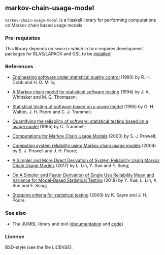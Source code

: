 ## markov-chain-usage-model

`markov-chain-usage-model` is a Haskell library for performing computations on
Markov chain based usage models.

### Pre-requisites

This library depends on `hmatrix` which in turn requires development packages
for BLAS/LAPACK and GSL to be
[installed](https://github.com/haskell-numerics/hmatrix/blob/master/INSTALL.md).

### References

  * [Engineering software under statistical quality
    control](https://doi.org/10.1109/52.60601) (1990) by R. H. Cobb and H. D.
    Mills;

  * [A Markov chain model for statistical software
    testing](https://doi.org/10.1109/32.328991) (1994) by J. A. Whittaker and M.
    G. Thomason;

  * [Statistical testing of software based on a usage
    model](https://doi.org/10.1002/spe.4380250106) (1995) by G. H. Walton, J. H.
    Poore and C. J. Trammell;

  * [Quantifying the reliability of software: statistical testing based on a
    usage model](https://doi.org/10.1109/SESS.1995.525966) (1995) by C.
    Trammell;

  * [Computations for Markov Chain Usage
    Models](http://citeseerx.ist.psu.edu/viewdoc/download?doi=10.1.1.416.2257&rep=rep1&type=pdf)
    (2000) by S. J. Prowell;

  * [Computing system reliability using Markov chain usage
    models](https://doi.org/10.1016/S0164-1212(03)00241-3) (2004) by S. J.
    Prowell and J. H. Poore;

  * [A Simpler and More Direct Derivation of System Reliability Using Markov
    Chain Usage
    Models](https://ksiresearchorg.ipage.com/seke/seke17paper/seke17paper_91.pdf)
    (2017) by L. Lin, Y. Xue and F. Song;

  * [On A Simpler and Faster Derivation of Single Use Reliability Mean and
    Variance for Model-Based Statistical
    Testing](http://ksiresearchorg.ipage.com/seke/seke18paper/seke18paper_26.pdf)
    (2018) by Y. Xue, L. Lin, X. Sun and F. Song;

  * [Stopping criteria for statistical
    testing](https://doi.org/10.1016/S0950-5849(00)00110-5) (2000) by K. Sayre
    and J. H. Poore.

### See also

  * The JUMBL library and tool ([documentation](http://jumbl.sourceforge.net/)
    and [code](https://sourceforge.net/p/jumbl/code/ci/master/tree/))

### License

BSD-style (see the file LICENSE).
